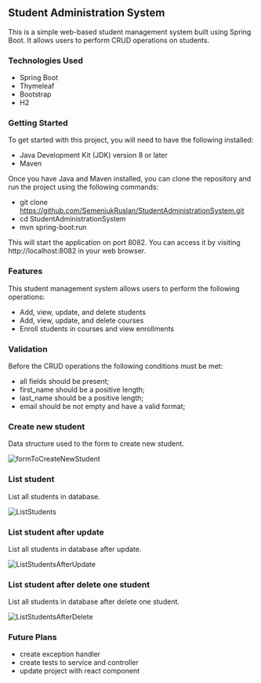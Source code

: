 ## Student Administration System
This is a simple web-based student management system built using Spring Boot. 
It allows users to perform CRUD operations on students.

### Technologies Used

- Spring Boot
- Thymeleaf
- Bootstrap
- H2

### Getting Started
To get started with this project, you will need to have the following installed:

- Java Development Kit (JDK) version 8 or later
- Maven

Once you have Java and Maven installed, you can clone the repository and run the project using the following commands:

- git clone https://github.com/SemeniukRuslan/StudentAdministrationSystem.git
- cd StudentAdministrationSystem
- mvn spring-boot:run

This will start the application on port 8082. You can access it by visiting http://localhost:8082 in your web browser.

### Features
This student management system allows users to perform the following operations:

- Add, view, update, and delete students
- Add, view, update, and delete courses
- Enroll students in courses and view enrollments

### Validation

Before the CRUD operations the following conditions must be met:

* all fields should be present;
* first_name should be a positive length;
* last_name should be a positive length;
* email should be not empty and have a valid format;

### Create new student

Data structure used to the form to create new student.

![formToCreateNewStudent](FormToCreateNewStudent.png "formToCreateNewStudent")

### List student

List all students in database.

![ListStudents](ListStudents.png "ListStudents")

### List student after update

List all students in database after update.

![ListStudentsAfterUpdate](ListStudentsAfterUpdate.png "ListStudentsAfterUpdate")

### List student after delete one student

List all students in database after delete one student.

![ListStudentsAfterDelete](ListStudentsAfterDelete.png "ListStudentsAfterDelete")

### Future Plans

* create exception handler
* create tests to service and controller
* update project with react component
